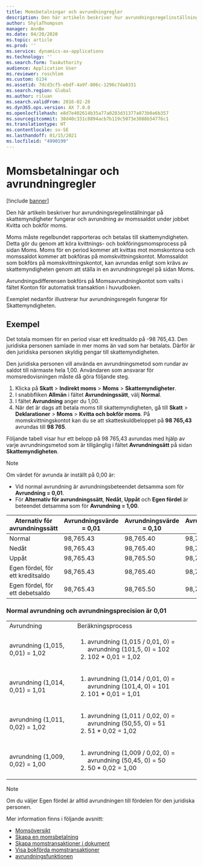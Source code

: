```yaml
---
title: Momsbetalningar och avrundningregler
description: Den här artikeln beskriver hur avrundningsregelinställningar på skattemyndigheter fungerar och avrundning av momssaldot under jobbet Kvitta och bokför moms.
author: ShylaThompson
manager: AnnBe
ms.date: 04/20/2020
ms.topic: article
ms.prod: ''
ms.service: dynamics-ax-applications
ms.technology: ''
ms.search.form: TaxAuthority
audience: Application User
ms.reviewer: roschlom
ms.custom: 6134
ms.assetid: 7dcd3cf5-ebdf-4a9f-806c-1296c7da0331
ms.search.region: Global
ms.author: riluan
ms.search.validFrom: 2016-02-28
ms.dyn365.ops.version: AX 7.0.0
ms.openlocfilehash: e8d7e402614b35a77a0283d31377a073b0a6b357
ms.sourcegitcommit: 38d40c331c8894acb7b119c5073e3088b54776c1
ms.translationtype: HT
ms.contentlocale: sv-SE
ms.lasthandoff: 01/15/2021
ms.locfileid: "4990199"
---
```

# <a name="sales-tax-payments-and-rounding-rules"></a>Momsbetalningar och avrundningregler

[!include [banner](../includes/banner.md)]

Den här artikeln beskriver hur avrundningsregelinställningar på skattemyndigheter fungerar och avrundning av momssaldot under jobbet Kvitta och bokför moms.

Moms måste regelbundet rapporteras och betalas till skattemyndigheten. Detta gör du genom att köra kvittnings- och bokföringsmomsprocess på sidan Moms. Moms för en period kommer att kvittas mot momskontona och momssaldot kommer att bokföras på momskvittningskontot. Momssaldot som bokförs på momskvittningskontot, kan avrundas enligt som krävs av skattemyndigheten genom att ställa in en avrundningsregel på sidan Moms. 

Avrundningsdifferensen bokförs på Momsavrundningkontot som valts i fältet Konton för automatisk transaktion i huvudboken.

Exemplet nedanför illustrerar hur avrundningsregeln fungerar för Skattemyndigheten.

## <a name="examples"></a>Exempel

Det totala momsen för en period visar ett kreditsaldo på -98 765,43. Den juridiska personen samlade in mer moms än vad som har betalats. Därför är den juridiska personen skyldig pengar till skattemyndigheten. 

Den juridiska personen vill använda en avrundningsmetod som rundar av saldot till närmaste hela 1,00. Användaren som ansvarar för momsredovisningen måste då göra följande steg.

1. Klicka på **Skatt** > **Indirekt moms** > **Moms** > **Skattemyndigheter**.
2. I snabbfliken **Allmän** i fältet **Avrundningssätt**, välj **Normal**.
3. I fältet **Avrundning** anger du 1,00.
4. När det är dags att betala moms till skattemyndigheten, gå till **Skatt** > **Deklarationer** > **Moms** > **Kvitta och bokför moms**. På momskvittningskontot kan du se att skatteskuldbeloppet på **98 765,43** avrundas till **98 765**.

Följande tabell visar hur ett belopp på 98 765,43 avrundas med hjälp av varje avrundningsmetod som är tillgänglig i fältet **Avrundningsätt** på sidan **Skattemyndigheten**.

> [!NOTE]                                                                                  
> Om värdet för avrunda är inställt på 0,00 är:
>
> - Vid normal avrundning är avrundningsbeteendet detsamma som för **Avrundning = 0,01**.
> - För **Alternativ för avrundningssätt**, **Nedåt**, **Uppåt** och **Egen fördel** är beteendet detsamma som för **Avrundning = 1,00**.

| Aternativ för avrundningssätt                | Avrundningsvärde = 0,01 | Avrundningsvärde = 0,10 | Avrundningsvärde = 1,00 | Avrundningsvärde = 100,00 | Avrundningsvärde = 0,00   |
|-------------------------------------|------------------------|------------------------|------------------------|--------------------------|--------------------------|
| Normal                              | 98,765.43              | 98,765.40              | 98,765.00              | 98,800.00                | 98,765.43                |
| Nedåt                            | 98,765.43              | 98,765.40              | 98,765.00              | 98,700.00                | 98,765.00                |
| Uppåt                         | 98,765.43              | 98,765.50              | 98,766.00              | 98,800.00                | 98,766.00                |
| Egen fördel, för ett kreditsaldo | 98,765.43              | 98,765.40              | 98,765.00              | 98,700.00                | 98,765.00                |
| Egen fördel, för ett debetsaldo  | 98,765.43              | 98,765.50              | 98,766.00              | 98,800.00                | 98,766.00                |

### <a name="normal-round-and-round-precision-is-001"></a>Normal avrundning och avrundningsprecision är 0,01

<table>
  <tr>
    <td>Avrundning
    </td>
    <td>Beräkningsprocess
    </td>
  </tr>
    <tr>
    <td>avrundning (1,015, 0,01) = 1,02
    </td>
    <td>
      <ol>
        <li>avrundning (1,015 / 0,01, 0) = avrundning (101,5, 0) = 102
        </li>
        <li>102 * 0,01 = 1,02
        </li>
      </ol>
    </td>
  </tr>
    <tr>
    <td>avrundning (1,014, 0,01) = 1,01
    </td>
    <td> <ol>
        <li>avrundning (1,014 / 0,01, 0) = avrundning (101,4, 0) = 101
        </li>
        <li>101 * 0,01 = 1,01
        </li>
      </ol>
    </td>
  </tr>
    <tr>
    <td>avrundning (1,011, 0,02) = 1,02
    </td>
    <td> <ol>
        <li>avrundning (1,011 / 0,02, 0) = avrundning (50,55, 0) = 51
        </li>
        <li>51 * 0,02 = 1,02
        </li>
      </ol>
    </td>
  </tr>
    <tr>
    <td>avrundning (1,009, 0,02) = 1,00
    </td>
    <td> <ol>
        <li>avrundning (1,009 / 0,02, 0) = avrundning (50,45, 0) = 50
        </li>
        <li>50 * 0,02 = 1,00
        </li>
      </ol>
    </td>
  </tr>
</table>

> [!NOTE]                                                                                  
> Om du väljer Egen fördel är alltid avrundningen till fördelen för den juridiska personen. 

Mer information finns i följande avsnitt:
- [Momsöversikt](indirect-taxes-overview.md)
- [Skapa en momsbetalning](tasks/create-sales-tax-payment.md)
- [Skapa momstransaktioner i dokument](tasks/create-sales-tax-transactions-documents.md)
- [Visa bokförda momstransaktioner](tasks/view-posted-sales-tax-transactions.md)
- [avrundningsfunktionen](https://msdn.microsoft.com/library/aa850656.aspx)


